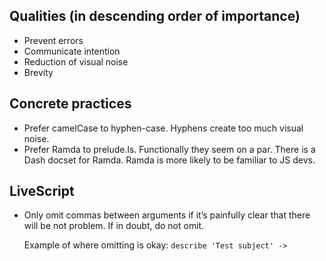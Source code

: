 
## Qualities (in descending order of importance)

* Prevent errors
* Communicate intention
* Reduction of visual noise
* Brevity


## Concrete practices

* Prefer camelCase to hyphen-case. Hyphens create too much visual noise.
* Prefer Ramda to prelude.ls. Functionally they seem on a par. There is a Dash docset for Ramda. Ramda is more likely to be familiar to JS devs.


## LiveScript

* Only omit commas between arguments if it’s painfully clear that there will be not problem. If in doubt, do not omit. 

	Example of where omitting is okay: `describe 'Test subject' ->`

